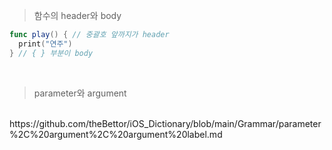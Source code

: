 > 함수의 header와 body
```swift
func play() { // 중괄호 앞까지가 header
  print("연주")
} // { } 부분이 body
```
<br>

> parameter와 argument
<br>
https://github.com/theBettor/iOS_Dictionary/blob/main/Grammar/parameter%2C%20argument%2C%20argument%20label.md
